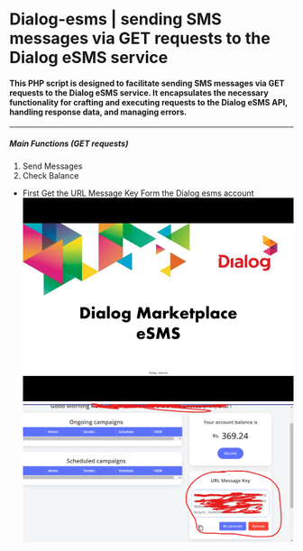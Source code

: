 # Dialog-esms | sending SMS messages via GET requests to the Dialog eSMS service
#### This PHP script is designed to facilitate sending SMS messages via GET requests to the Dialog eSMS service. It encapsulates the necessary functionality for crafting and executing requests to the Dialog eSMS API, handling response data, and managing errors.

---
##### Main Functions (GET requests)
1. Send Messages
2. Check Balance

- First Get the URL Message Key Form the Dialog esms account
  <img src="img/esm.jpg">
  <br>
  <img src="img/01.png">
  
  
